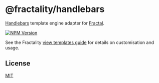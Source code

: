 # @fractality/handlebars

[Handlebars](https://handlebarsjs.com/) template engine adapter for [Fractal](http://github.com/fractality/fractality).

[![NPM Version](https://img.shields.io/npm/v/@fractality/handlebars)](https://www.npmjs.com/package/@fractality/handlebars)

See the Fractality [view templates guide](http://fractal.build/guide/core-concepts/views) for details on customisation and usage.

## License

[MIT](https://github.com/frctl/fractal/blob/main/LICENSE)
